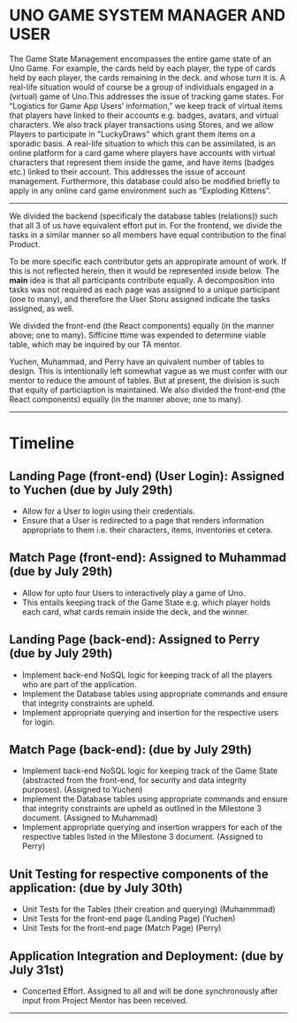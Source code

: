 # UNO GAME SYSTEM MANAGER AND USER  

The Game State Management encompasses the entire game state of an
Uno Game. For example, the cards held by each player, the type of cards
held by each player, the cards remaining in the deck. and whose turn it is.
A real-life situation would of course be a group of individuals engaged in
a (virtual) game of Uno.This addresses the issue of tracking game states.
For “Logistics for Game App Users’ information,” we keep track of
virtual items that players have linked to their accounts e.g. badges, avatars,
and virtual characters. We also track player transactions using Stores, and 
we allow Players to participate in "LuckyDraws" which grant them items on 
a sporadic basis. 
A real-life situation to which this can be
assimilated, is an online platform for a card game where players have
accounts with virtual characters that represent them inside the game, and
have items (badges etc.) linked to their account. This addresses the issue
of account management. Furthermore, this database could also be
modified briefly to apply in any online card game environment such as
“Exploding Kittens”.


--- 
We divided the backend (specificaly the database tables (relations)) such that all 3 of us have equivalent effort put in. 
For the frontend, we divide the tasks in a similar manner so all members have equal contribution to the final Product. 

To be more specific each contributor gets an appropirate amount of work. If this is not reflected herein, then it would be represented 
inside below. The **main** idea is that all participants contribute equally. A decomposition into tasks was not required as each 
page was assigned to a unique participant (one to many), and therefore the User Storu assigned indicate the tasks assigned, as well.

We divided the front-end (the React components) equally (in the manner above; one to many). Sifficine ttime was expended to determine viable table, which may be inquired by our TA mentor.

Yuchen, Muhammad, and Perry have an quivalent number of tables to design. This is intentionally left somewhat vague as we must confer with our mentor to reduce the amount of tables. But at present, the division is such that equity of particiaption is maintained.
We also divided the front-end (the React components) equally (in the manner above; one to many).

---

# Timeline 

## Landing Page (front-end) (User Login): Assigned to Yuchen (due by July 29th) 

- Allow for a User to login using their credentials. 
- Ensure that a User is redirected to a page that renders information appropriate to them i.e. their characters, items, inventories et cetera. 

## Match Page (front-end): Assigned to Muhammad (due by July 29th) 

- Allow for upto four Users to interactively play a game of Uno. 
- This entails keeping track of the Game State e.g. which player holds each card, what cards remain inside the deck, and the winner. 


## Landing Page (back-end): Assigned to Perry (due by July 29th) 

- Implement back-end NoSQL logic for keeping track of all the players who are part of the application. 
- Implement the Database tables using appropriate commands and ensure that integrity constraints are upheld. 
- Implement appropriate querying and insertion for the respective users for login. 

## Match Page (back-end): (due by July 29th) 

- Implement back-end NoSQL logic for keeping track of the Game State (abstracted from the front-end, for security and data integrity purposes). (Assigned to Yuchen)
- Implement the Database tables using appropriate commands and ensure that integrity constraints are upheld as outlined in the Milestone 3 document. (Assigned to Muhammad)
- Implement appropriate querying and insertion wrappers for each of the respective tables listed in the Milestone 3 document. (Assigned to Perry)

## Unit Testing for respective components of the application: (due by July 30th) 
 
- Unit Tests for the Tables (their creation and querying) (Muhammmad) 
- Unit Tests for the front-end page (Landing Page) (Yuchen)
- Unit Tests for the front-end page (Match Page) (Perry) 

## Application Integration and Deployment: (due by July 31st)

- Concerted Effort. Assigned to all and will be done synchronously after input from Project Mentor has been received. 

---



    










